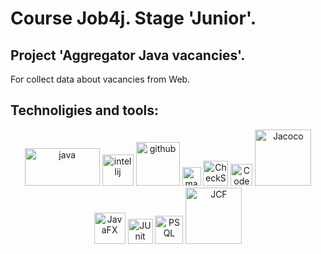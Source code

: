 # Course Job4j. Stage 'Junior'.
## Project 'Aggregator Java vacancies'.
For collect data about vacancies from Web.

## Technoligies and tools:
<p align="center">
<img src="https://www.vectorlogo.zone/logos/java/java-ar21.svg" alt="java" width="120" height="60"/>
<img src="../job4j_grabber/images/idea.png" alt="intellij" height="50"/>
<img src="https://www.vectorlogo.zone/logos/github/github-ar21.svg" alt="github" height="70"/>
<img src="../job4j_grabber/images/maven.png" alt="maven" height="30"/>
<img src="../job4j_grabber/images/checkstyle.png" alt="CheckStyle"  height="40"/>
<img src="../job4j_grabber/images/codecov.png" alt="Codecov"  height="35"/>
<img src="../job4j_grabber/images/jacoco.png" alt="Jacoco"  width="90"/>
<img src="../job4j_grabber/images/javafx.png" alt="JavaFX"  height="50"/>
<img src="../job4j_grabber/images/junit.png" alt="JUnit"  height="40"/>
<img src="../job4j_grabber/images/postgresql.png" alt="PSQL"  height="45"/>
<img src="../job4j_grabber/images/jcf.png" alt="JCF"  width="90"/>
</p>
